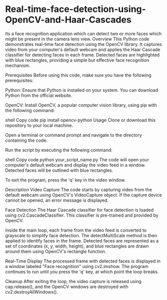 # Real-time-face-detection-using-OpenCV-and-Haar-Cascades
Its a face recognition application which can detect two or more faces which might be present in the camera lens view.
Overview
This Python code demonstrates real-time face detection using the OpenCV library. It captures video from your computer's default webcam and applies the Haar Cascade classifier for detecting faces in each frame. Detected faces are highlighted with blue rectangles, providing a simple but effective face recognition mechanism.

Prerequisites
Before using this code, make sure you have the following prerequisites:

Python: Ensure that Python is installed on your system. You can download Python from the official website.

OpenCV: Install OpenCV, a popular computer vision library, using pip with the following command:

shell
Copy code
pip install opencv-python
Usage
Clone or download this repository to your local machine.

Open a terminal or command prompt and navigate to the directory containing the code.

Run the script by executing the following command:

shell
Copy code
python your_script_name.py
The code will open your computer's default webcam and display the video feed in a window. Detected faces will be outlined with blue rectangles.

To exit the program, press the 'q' key in the video window.

Description
Video Capture
The code starts by capturing video from the default webcam using OpenCV's VideoCapture object. If the capture device cannot be opened, an error message is displayed.

Face Detection
The Haar Cascade classifier for face detection is loaded using cv2.CascadeClassifier. This classifier is pre-trained and provided by OpenCV.

Inside the main loop, each frame from the video feed is converted to grayscale to simplify face detection. The detectMultiScale method is then applied to identify faces in the frame. Detected faces are represented as a set of coordinates (x, y, width, height), and blue rectangles are drawn around them using OpenCV's rectangle function.

Real-Time Display
The processed frame with detected faces is displayed in a window labeled "Face recognition" using cv2.imshow. The program continues to run until you press the 'q' key, at which point the loop breaks.

Cleanup
After exiting the loop, the video capture is released using cap.release(), and the OpenCV windows are destroyed with cv2.destroyAllWindows().

